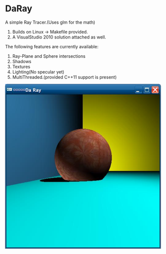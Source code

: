 DaRay
=====

A simple Ray Tracer.(Uses glm for the math)

1) Builds on Linux -> Makefile provided. <BR>
2) A VisualStudio 2010 solution attached as well. <BR>


The following features are currently available: <BR>
1) Ray-Plane and Sphere intersections <BR>
2) Shadows <BR>
3) Textures <BR>
4) Lighting(No specular yet) <BR>
5) MultiThreaded.(provided C++11 support is present) <BR>

![ScreenShot](DaRay.JPG)
